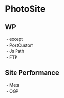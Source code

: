 # PhotoSite  

## WP  
・except                                                                                              　  　　                                                                                             　　                                                     
・PostCustom  
・Js Path  
・FTP

## Site Performance
・Meta  
・OGP
